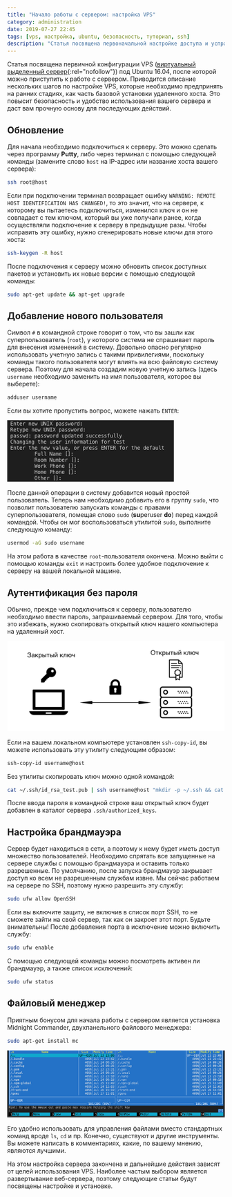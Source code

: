 ```yaml
---
title: "Начало работы с сервером: настройка VPS"
category: administration
date: 2019-07-27 22:45
tags: [vps, настройка, ubuntu, безопасность, туториал, ssh]
description: "Статья посвящена первоначальной настройке доступа и усправления Virtual Private Server под Ubuntu 16.04"
---
```


Статья посвящена первичной конфигурации VPS ([виртуальный выделенный сервер](https://ru.wikipedia.org/wiki/VPS){:rel="nofollow"}) под Ubuntu 16.04, после которой можно приступить к работе с сервером. Приводится описание нескольких шагов по настройке VPS, которые необходимо предпринять на ранних стадиях, как часть базовой установки удаленного хоста. Это повысит безопасность и удобство использования вашего сервера и даст вам прочную основу для последующих действий.
<!--more-->
## Обновление

Для начала необходимо подключиться к серверу. Это можно сделать через программу **Putty**, либо через терминал с помощью следующей команды (замените слово `host` на IP-адрес или название хоста вашего сервера):

```bash
ssh root@host
```

Если при подключении терминал возвращает ошибку `WARNING: REMOTE HOST IDENTIFICATION HAS CHANGED!`, то это значит, что на сервере, к которому вы пытаетесь подключиться, изменился ключ и он не совпадает с тем ключом, который вы уже получали ранее, когда осуществляли подключение к серверу в предыдущие разы. Чтобы исправить эту ошибку, нужно сгенерировать новые ключи для этого хоста:

```bash
ssh-keygen -R host
```

После подключения к серверу можно обновить список доступных пакетов и установить их новые версии с помощью следующей команды:

```bash
sudo apt-get update && apt-get upgrade
```

## Добавление нового пользователя

Символ `#` в командной строке говорит о том, что вы зашли как суперпользователь (`root`), у которого система не спрашивает пароль для внесения изменений в систему. Довольно опасно регулярно использовать учетную запись с такими  привилегиями, поскольку команды такого пользователя могут влиять на всю файловую систему сервера. Поэтому для начала создадим новую учетную запись (здесь `username` необходимо заменить на имя пользователя, которое вы выберете):

```bash
adduser username
```

Если вы хотите пропустить вопрос, можете нажать `ENTER`:

![Поля ввода при добавлении нового пользователя](/img/adduser-questions.jpg)

После данной операции в систему добавится новый простой пользователь. Теперь нам необходимо добавить его в группу `sudo`, что позволит пользователю запускать команды с правами суперпользователя, помещая слово `sudo` (**su**peruser **do**) перед каждой командой. Чтобы он мог воспользоваться утилитой `sudo`, выполните следующую команду:

```bash
usermod -aG sudo username
```

На этом работа в качестве `root`-пользователя окончена. Можно выйти с помощью команды `exit` и настроить более удобное подключение к серверу на вашей локальной машине.

## Аутентификация без пароля

Обычно, прежде чем подключиться к серверу, пользователю необходимо ввести пароль, запрашиваемый сервером. Для того, чтобы это избежать, нужно скопировать открытый ключ нашего компьютера на удаленный хост.

![Места хранения ключей](/img/ssh-keys.jpg)

Если на вашем локальном компьютере установлен `ssh-copy-id`, вы можете использовать эту утилиту следующим образом:

```bash
ssh-copy-id username@host
```

Без утилиты скопировать ключ можно одной командой:

```bash
cat ~/.ssh/id_rsa_test.pub | ssh username@host "mkdir -p ~/.ssh && cat >> ~/.ssh/authorized_keys"
```

После ввода пароля в командной строке ваш открытый ключ будет добавлен в каталог сервера `.ssh/authorized_keys`. 

## Настройка брандмауэра

Сервер будет находиться в сети, а поэтому к нему будет иметь доступ множество пользователей. Необходимо спрятать все запущенные на сервере службы с помощью брандмауэра и оставить только разрешенные. По умолчанию, после запуска брандмауэр закрывает доступ ко всем не разрешенным службам извне. Мы сейчас работаем на сервере по SSH, поэтому нужно разрешить эту службу:

```bash
sudo ufw allow OpenSSH
```

Если вы включите защиту, не включив в список порт SSH, то не сможете зайти на свой сервер, так как он закроет этот порт. Будьте внимательны! После добавления порта в исключение можно включить службу:

```bash
sudo ufw enable
```

С помощью следующей команды можно посмотреть активен ли брандмауэр, а также список исключений:

```bash
sudo ufw status
```

## Файловый менеджер

Приятным бонусом для начала работы с сервером является установка Midnight Commander, двухпанельного файлового менеджера:

```bash
sudo apt-get install mc
```

![Midnight Commander](/img/midnight-commander.jpg)

Его удобно использовать для управления файлами вместо стандартных команд вроде `ls`, `cd` и пр. Конечно, существуют и другие инструменты. Вы можете написать в комментариях, какие, по вашему мнению, являются лучшими.

На этом настройка сервера закончена и дальнейшие действия зависят от целей использования VPS. Наиболее частым выбором является развертывание веб-сервера, поэтому следующие статьи будут посвящены настройке и установке.
